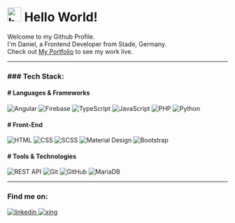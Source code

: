 <h1>
    <img width="32" height="32" style="margin: 0;" src="https://img.icons8.com/plasticine/100/bot.png" alt="bot"/>
    Hello World!
</h1>

<div style="margin: 0; padding: 0;">
    <div style="margin: 0; padding: 0;">Welcome to my Github Profile.</div>
    <div style="margin: 0; padding: 0;">I'm Daniel, a Frontend Developer from Stade, Germany.</div>
    <div style="margin: 0; padding: 0;">Check out <a target="_blank" href="https://portfolio.daniel-sinteck.de/">My Portfolio</a> to see my work live.</div>
</div>

<hr />

<h3>### Tech Stack:</h3>

<h4># Languages & Frameworks</h4>
<div>
    <img src="https://img.shields.io/badge/angular-%23DD0031.svg?style=for-the-badge&logo=angular&logoColor=white" alt="Angular"/>
    <img src="https://img.shields.io/badge/firebase-%23FFCA28.svg?style=for-the-badge&logo=firebase&logoColor=black" alt="Firebase"/>
    <img src="https://img.shields.io/badge/typescript-%23007ACC.svg?style=for-the-badge&logo=typescript&logoColor=white" alt="TypeScript"/>
    <img src="https://img.shields.io/badge/javascript-%23F7DF1E.svg?style=for-the-badge&logo=javascript&logoColor=black" alt="JavaScript"/>
    <img src="https://img.shields.io/badge/php-%23777BB4.svg?style=for-the-badge&logo=php&logoColor=white" alt="PHP"/>
    <img src="https://img.shields.io/badge/python-%233776AB.svg?style=for-the-badge&logo=python&logoColor=white" alt="Python"/>
</div>

<h4># Front-End</h4>
<div>
    <img src="https://img.shields.io/badge/html-%23E34F26.svg?style=for-the-badge&logo=html5&logoColor=white" alt="HTML"/>
    <img src="https://img.shields.io/badge/css-%231572B6.svg?style=for-the-badge&logo=css3&logoColor=white" alt="CSS"/>
    <img src="https://img.shields.io/badge/scss-%23CC6699.svg?style=for-the-badge&logo=sass&logoColor=white" alt="SCSS"/>
    <img src="https://img.shields.io/badge/material%20design-%23757575.svg?style=for-the-badge&logo=material-design&logoColor=white" alt="Material Design"/>
    <img src="https://img.shields.io/badge/bootstrap-%237952B3.svg?style=for-the-badge&logo=bootstrap&logoColor=white" alt="Bootstrap"/>
</div>

<h4># Tools & Technologies</h4>
<div>
    <img src="https://img.shields.io/badge/rest%20api-%2302569B.svg?style=for-the-badge&logo=swagger&logoColor=white" alt="REST API"/>
    <img src="https://img.shields.io/badge/git-%23F05032.svg?style=for-the-badge&logo=git&logoColor=white" alt="Git"/>
    <img src="https://img.shields.io/badge/github-%23181717.svg?style=for-the-badge&logo=github&logoColor=white" alt="GitHub"/>
    <img src="https://img.shields.io/badge/mariadb-%23003545.svg?style=for-the-badge&logo=mariadb&logoColor=white" alt="MariaDB"/>
</div>

<hr />

<h3>Find me on:</h3>
<a target="_blank" href="https://www.linkedin.com/in/daniel-sinteck/">
    <img alt="linkedin" src="https://img.shields.io/badge/linkedin-%230077B5.svg?style=for-the-badge&logo=linkedin&logoColor=white" />
</a>
<a target="_blank" href="https://www.xing.com/profile/Daniel_Sinteck/web_profiles">
    <img alt="xing" src="https://img.shields.io/badge/xing-%23006567.svg?style=for-the-badge&logo=xing&logoColor=white" />
</a>
